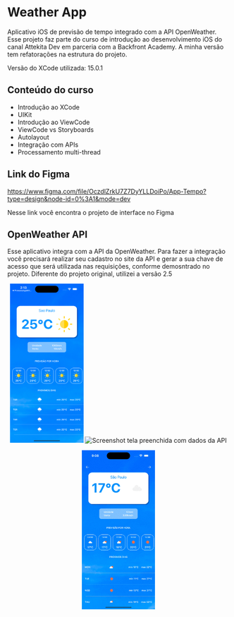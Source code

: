 # Weather App
Aplicativo iOS de previsão de tempo integrado com a API OpenWeather. Esse projeto faz parte do curso de introdução ao desenvolvimento iOS do canal Attekita Dev em parceria com a Backfront Academy.
A minha versão tem refatorações na estrutura do projeto.

Versão do XCode utilizada: 15.0.1 

## Conteúdo do curso

- Introdução ao XCode
- UIKit
- Introdução ao ViewCode
- ViewCode vs Storyboards
- Autolayout
- Integração com APIs
- Processamento multi-thread

## Link do Figma
https://www.figma.com/file/OczdlZrkU7Z7DyYLLDoiPo/App-Tempo?type=design&node-id=0%3A1&mode=dev

Nesse link você encontra o projeto de interface no Figma

## OpenWeather API
Esse aplicativo integra com a API da OpenWeather. Para fazer a integração você precisará realizar seu cadastro no site da API e gerar a sua chave de acesso que será utilizada nas requisições, conforme demosntrado no projeto.
Diferente do projeto original, utilizei a versão 2.5

<p align="center">
<img width="33%" src="https://github.com/giseletoledo/wheatherapp/blob/main/WeatherAppiPhone15Pro.png" alt="Screenshot app tela ao figma">
<img width="33%" src="https://github.com/giseletoledo/wheatherapp/blob/main/WeatherAppiPhone15Pro1.gif" alt="Screenshot tela preenchida com dados da API">
</p>
<p align="center">
<img width="33%" src="https://github.com/giseletoledo/wheatherapp/blob/main/WeatherAppiPhone15Pro2.gif" alt="Screenshot tela preenchida com dados da API">
</p>

